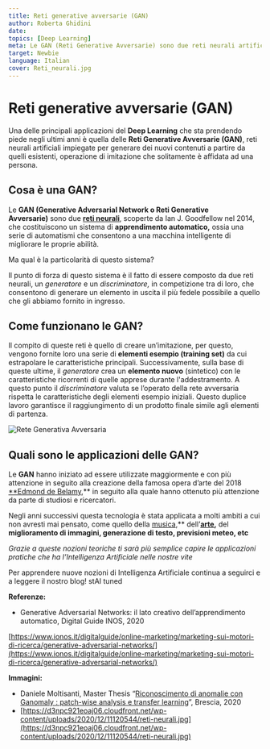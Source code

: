 ```yaml
---
title: Reti generative avversarie (GAN)
author: Roberta Ghidini
date: 
topics: [Deep Learning]
meta: Le GAN (Reti Generative Avversarie) sono due reti neurali artificiali in grado di generare nuovi elementi a partire da contenuti esistenti.
target: Newbie
language: Italian
cover: Reti_neurali.jpg
---
```




# Reti generative avversarie (GAN)

Una delle principali applicazioni del **Deep Learning** che sta prendendo piede negli ultimi anni è quella delle **Reti Generative Avversarie (GAN)**, reti neurali artificiali impiegate per generare dei nuovi contenuti a partire da quelli esistenti, operazione di imitazione che solitamente è affidata ad una persona.

## Cosa è una GAN?

Le **GAN (Generative Adversarial Network o Reti Generative Avversarie)** sono due **[reti neurali](./../cosa-sono-le-reti-neurali-artificiali/Cosa%20sono%20le%20reti%20neurali%20artificiali.md)**, scoperte da Ian J. Goodfellow nel 2014, che costituiscono un sistema di **apprendimento automatico,** ossia una serie di automatismi che consentono a una macchina intelligente di migliorare le proprie abilità.

Ma qual è la particolarità di questo sistema? 

Il punto di forza di questo sistema è il fatto di essere composto da due reti neurali, un *generatore* e un *discriminatore,* in competizione tra di loro, che consentono di generare un elemento in uscita il più fedele possibile a quello che gli abbiamo fornito in ingresso. 

## Come funzionano le GAN?

Il compito di queste reti è quello di creare un’imitazione, per questo, vengono fornite loro una serie di **elementi esempio (training set)** da cui estrapolare le caratteristiche principali. Successivamente, sulla base di queste ultime, il *generatore* crea un **elemento nuovo** (sintetico) con le caratteristiche ricorrenti di quelle apprese durante l'addestramento. A questo punto il *discriminatore* valuta se l’operato della rete avversaria rispetta le caratteristiche degli elementi esempio iniziali. Questo duplice lavoro garantisce il raggiungimento di un prodotto finale simile agli elementi di partenza.

![Rete Generativa Avversaria](./Untitled.png)


## Quali sono le applicazioni delle GAN?

Le **GAN** hanno iniziato ad essere utilizzate maggiormente e con più attenzione in seguito alla creazione della famosa opera d’arte del 2018 [**Edmond de Belamy](...),** in seguito alla quale hanno ottenuto più attenzione da parte di studiosi e ricercatori.

Negli anni successivi questa tecnologia è stata applicata a molti ambiti a cui non avresti mai pensato, come quello della [musica](...),** dell’**[arte](...),** del **miglioramento di immagini, generazione di testo, previsioni meteo, etc**

*Grazie a queste nozioni teoriche ti sarà più semplice capire le applicazioni pratiche che ha l’Intelligenza Artificiale nelle nostre vite*

Per apprendere nuove nozioni di Intelligenza Artificiale continua a seguirci e a leggere il nostro blog! stAI tuned 

**Referenze:** 

- Generative Adversarial Networks: il lato creativo dell’apprendimento automatico, Digital Guide INOS, 2020

[https://www.ionos.it/digitalguide/online-marketing/marketing-sui-motori-di-ricerca/generative-adversarial-networks/](https://www.ionos.it/digitalguide/online-marketing/marketing-sui-motori-di-ricerca/generative-adversarial-networks/)

**Immagini:**

- Daniele Moltisanti, Master Thesis “[Riconoscimento di anomalie con Ganomaly : patch-wise analysis e transfer learning](https://www.politesi.polimi.it/handle/10589/153182)”, Brescia, 2020
- [https://d3npc921eoaj06.cloudfront.net/wp-content/uploads/2020/12/11120544/reti-neurali.jpg](https://d3npc921eoaj06.cloudfront.net/wp-content/uploads/2020/12/11120544/reti-neurali.jpg)